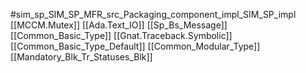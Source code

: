 #sim_sp_SIM_SP_MFR_src_Packaging_component_impl_SIM_SP_impl
[[MCCM.Mutex]]
[[Ada.Text_IO]]
[[Sp_Bs_Message]]
[[Common_Basic_Type]]
[[Gnat.Traceback.Symbolic]]
[[Common_Basic_Type_Default]]
[[Common_Modular_Type]]
[[Mandatory_Blk_Tr_Statuses_Blk]]
